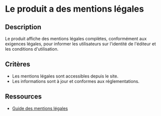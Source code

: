 # Le produit a des mentions légales

## Description

Le produit affiche des mentions légales complètes, conformément aux exigences
légales, pour informer les utilisateurs sur l'identité de l'éditeur et les
conditions d'utilisation.

## Critères

- Les mentions légales sont accessibles depuis le site.
- Les informations sont à jour et conformes aux réglementations.

## Ressources

- [Guide des mentions légales](https://www.example.com/guide-mentions-legales)
